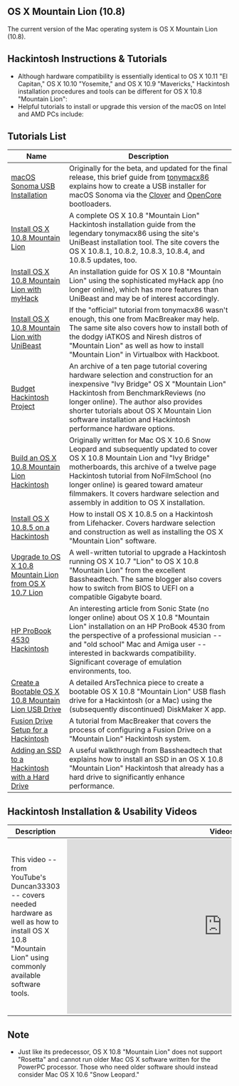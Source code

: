## OS X Mountain Lion (10.8)

The current version of the Mac operating system is OS X Mountain Lion (10.8).

## Hackintosh Instructions & Tutorials

+   Although hardware compatibility is essentially identical to OS X 10.11 "El Capitan," OS X 10.10 "Yosemite," and OS X 10.9 "Mavericks," Hackintosh installation procedures and tools can be different for OS X 10.8 "Mountain Lion":
+   Helpful tutorials to install or upgrade this version of the macOS on Intel and AMD PCs include:

## Tutorials List

| Name | Description |
| --- | --- |
| [macOS Sonoma USB Installation](https://www.tonymacx86.com/threads/how-to-create-a-macos-sonoma-installation-usb.325885/) | Originally for the beta, and updated for the final release, this brief guide from [tonymacx86](https://www.tonymacx86.com/) explains how to create a USB installer for macOS Sonoma via the [Clover](https://github.com/CloverHackyColor/CloverBootloader/) and [OpenCore](https://dortania.github.io/OpenCore-Install-Guide/prerequisites.html#prerequisites) bootloaders. |
| [Install OS X 10.8 Mountain Lion](https://www.tonymacx86.com/61-unibeast-install-os-x-mountain-lion-any-supported-intel-based-pc.html) | A complete OS X 10.8 "Mountain Lion" Hackintosh installation guide from the legendary tonymacx86 using the site's UniBeast installation tool. The site covers the OS X 10.8.1, 10.8.2, 10.8.3, 10.8.4, and 10.8.5 updates, too. |
| [Install OS X 10.8 Mountain Lion with myHack](https://web.archive.org/web/20180628093318/http://myhack.sojugarden.com/guide/) | An installation guide for OS X 10.8 "Mountain Lion" using the sophisticated myHack app (no longer online), which has more features than UniBeast and may be of interest accordingly. |
| [Install OS X 10.8 Mountain Lion with UniBeast](http://www.macbreaker.com/2012/07/install-mountain-lion-unibeast.html) | If the "official" tutorial from tonymacx86 wasn't enough, this one from MacBreaker may help. The same site also covers how to install both of the dodgy iATKOS and Niresh distros of "Mountain Lion" as well as how to install "Mountain Lion" in Virtualbox with Hackboot. |
| [Budget Hackintosh Project](https://web.archive.org/web/20130417060551/http://benchmarkreviews.com/index.php?option=com_content&task=view&id=1068&Itemid=38) | An archive of a ten page tutorial covering hardware selection and construction for an inexpensive "Ivy Bridge" OS X "Mountain Lion" Hackintosh from BenchmarkReviews (no longer online). The author also provides shorter tutorials about OS X Mountain Lion software installation and Hackintosh performance hardware options. |
| [Build an OS X 10.8 Mountain Lion Hackintosh](https://web.archive.org/web/20140209035029/http://nofilmschool.com/build-a-hackintosh/) | Originally written for Mac OS X 10.6 Snow Leopard and subsequently updated to cover OS X 10.8 Mountain Lion and "Ivy Bridge" motherboards, this archive of a twelve page Hackintosh tutorial from NoFilmSchool (no longer online) is geared toward amateur filmmakers. It covers hardware selection and assembly in addition to OS X installation. |
| [Install OS X 10.8.5 on a Hackintosh](https://lifehacker.com/how-to-install-os-x-10-8-5-on-your-hackintosh-1454156452) | How to install OS X 10.8.5 on a Hackintosh from Lifehacker. Covers hardware selection and construction as well as installing the OS X "Mountain Lion" software. |
| [Upgrade to OS X 10.8 Mountain Lion from OS X 10.7 Lion](https://basshead.wordpress.com/2012/07/26/hackintosh-upgrade-from-10-7-to-10-8/) | A well-written tutorial to upgrade a Hackintosh running OS X 10.7 "Lion" to OS X 10.8 "Mountain Lion" from the excellent Bassheadtech. The same blogger also covers how to switch from BIOS to UEFI on a compatible Gigabyte board. |
| [HP ProBook 4530 Hackintosh](https://web.archive.org/web/20150214032153/http://www.sonicstate.com/news/2013/06/03/blog-why-i-made-a-hackintosh-and-how/) | An interesting article from Sonic State (no longer online) about OS X 10.8 "Mountain Lion" installation on an HP ProBook 4530 from the perspective of a professional musician -- and "old school" Mac and Amiga user -- interested in backwards compatibility. Significant coverage of emulation environments, too. |
| [Create a Bootable OS X 10.8 Mountain Lion USB Drive](https://arstechnica.com/apple/2012/07/how-to-create-a-bootable-backup-mountain-lion-install-disk/) | A detailed ArsTechnica piece to create a bootable OS X 10.8 "Mountain Lion" USB flash drive for a Hackintosh (or a Mac) using the (subsequently discontinued) DiskMaker X app. |
| [Fusion Drive Setup for a Hackintosh](http://www.macbreaker.com/2012/12/how-to-set-up-fusion-drive-on-hackintosh.html) | A tutorial from MacBreaker that covers the process of configuring a Fusion Drive on a "Mountain Lion" Hackintosh system. |
| [Adding an SSD to a Hackintosh with a Hard Drive](https://basshead.wordpress.com/2012/11/03/adding-an-ssd-to-a-hackintosh-hd-installation/) | A useful walkthrough from Bassheadtech that explains how to install an SSD in an OS X 10.8 "Mountain Lion" Hackintosh that already has a hard drive to significantly enhance performance. |

## Hackintosh Installation & Usability Videos

| Description | Videos |
| --- | --- |
| This video -- from YouTube's Duncan33303 -- covers needed hardware as well as how to install OS X 10.8 "Mountain Lion" using commonly available software tools. | <iframe width="696" height="392" src="https://www.youtube.com/embed/sJ_xBYfpgi0" title="Mountain Lion Hackintosh: How to Install OS X 10.8 (2012)" frameborder="0" allow="accelerometer; autoplay; clipboard-write; encrypted-media; gyroscope; picture-in-picture; web-share" allowfullscreen=""></iframe> |

## Note

+   Just like its predecessor, OS X 10.8 "Mountain Lion" does not support "Rosetta" and cannot run older Mac OS X software written for the PowerPC processor. Those who need older software should instead consider Mac OS X 10.6 "Snow Leopard."